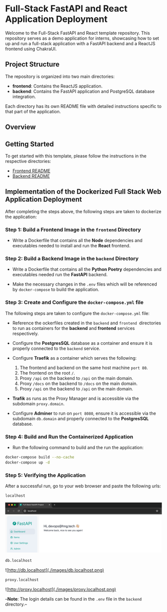 # Full-Stack FastAPI and React Application Deployment

Welcome to the Full-Stack FastAPI and React template repository. This repository serves as a demo application for interns, showcasing how to set up and run a full-stack application with a FastAPI backend and a ReactJS frontend using ChakraUI.

## Project Structure

The repository is organized into two main directories:

- **frontend**: Contains the ReactJS application.
- **backend**: Contains the FastAPI application and PostgreSQL database integration.

Each directory has its own README file with detailed instructions specific to that part of the application.

## Overview



## Getting Started

To get started with this template, please follow the instructions in the respective directories:

- [Frontend README](./frontend/README.md)
- [Backend README](./backend/README.md)


## Implementation of the Dockerized Full Stack Web Application Deployment

After completing the steps above, the following steps are taken to dockerize the application:

### Step 1: Build a Frontend Image in the `frontend` Directory

- Write a Dockerfile that contains all the **Node** dependencies and executables needed to install and run the **React** frontend.

### Step 2: Build a Backend Image in the `backend` Directory

- Write a Dockerfile that contains all the **Python Poetry** dependencies and executables needed run the **FastAPI** backend.

- Make the necessary changes in the `.env` files which will be referenced by `docker-compose` to build the application.

### Step 3: Create and Configure the `docker-compose.yml` file

The following steps are taken to configure the `docker-compose.yml` file:

- Reference the ockerfiles created in the `backend` and `frontend `directories to run as containers for the **backend** and **frontend** services respectively.

- Configure the **PostgresSQL** database as a container and ensure it is properly connected to the `backend` service.

- Configure **Traefik** as a container which serves the following:
    1. The frontend and backend on the same host machine `port 80`.
    2. The frontend on the root `/`.
    3. Proxy `/api` on the backend to `/api` on the main domain.
    4. Proxy `/docs` on the backend to `/docs` on the main domain.
    5. Proxy `/api` on the backend to `/api` on the main domain.

- **Trafik** as runs as the Proxy Manager and is accessible via the subdomain `proxy.domain`.

- Configure **Adminer** to run on `port 8080`, ensure it is accessible via the subdomain `db.domain` and properly connected to the **PostgresSQL** database.

### Step 4: Build and Run the Containerized Application

- Run the following command to build and the run the application:

```sh
docker-compose build --no-cache
docker-compose up -d
```

### Step 5: Verifying the Application

After a successful run, go to your web browser and paste the following urls:

```sh
localhost
```

![http://localhost](./images/localhost.png)

```sh
db.localhost
```

![http://db.localhost](./images/db.localhost.png)

```sh
proxy.localhost
```

![http://proxy.localhost](./images/proxy.localhost.png)

–**Note**: The login details can be found in the `.env` file in the `backend` directory.–
